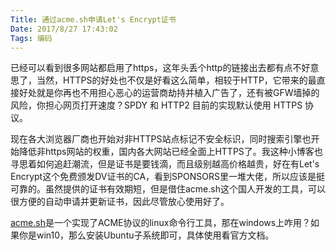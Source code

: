 ```yaml
---
Title: 通过acme.sh申请Let's Encrypt证书
Date: 2017/8/27 17:43:02
Tags: 编码
---
```


已经可以看到很多网站都启用了https，这年头丢个http的链接出去都有点不好意思了，当然，HTTPS的好处也不仅是好看这么简单，相较于HTTP，它带来的最直接好处就是你再也不用担心恶心的运营商劫持并植入广告了，还有被GFW墙掉的风险，你担心网页打开速度？SPDY 和 HTTP2 目前的实现默认使用 HTTPS 协议。  

现在各大浏览器厂商也开始对非HTTPS站点标记不安全标识，同时搜索引擎也开始降低非https网站的权重，国内各大网站已经全面上HTTPS了。我这种小博客也寻思着如何追赶潮流，但是证书是要钱滴，而且级别越高价格越贵，好在有Let's Encrypt这个免费颁发DV证书的CA，看到SPONSORS里一堆大佬，所以应该是挺可靠的。虽然提供的证书有效期短，但是借住acme.sh这个国人开发的工具，可以很方便的自动申请并更新证书，因此尽管放心使用好了。

[acme.sh](https://github.com/Neilpang/acme.sh)是一个实现了ACME协议的linux命令行工具，那在windows上咋用？如果你是win10，那么安装Ubuntu子系统即可，具体使用看官方文档。